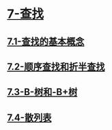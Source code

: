 # [7-查找](./README.md)

## [7.1-查找的基本概念](./7.1-查找的基本概念/README.md)

## [7.2-顺序查找和折半查找](./7.2-顺序查找和折半查找/README.md)

## [7.3-B-树和-B+树](./7.3-B-树和-B+树/README.md)

## [7.4-散列表](./7.4-散列表/README.md)